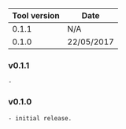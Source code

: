 | Tool version    | Date       |
| --------------- | ---------- |
| 0.1.1           | N/A        |
| 0.1.0           | 22/05/2017 |

### v0.1.1

```
- 
```

### v0.1.0

```
- initial release.
```
